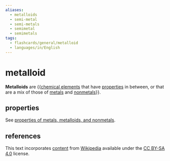```yaml
---
aliases:
  - metalloids
  - semi-metal
  - semi-metals
  - semimetal
  - semimetals
tags:
  - flashcards/general/metalloid
  - languages/in/English
---
```


# metalloid

__Metalloids__ are {{[chemical elements](chemical%20element.md) that have [properties](material%20properties.md) in between, or that are a mix of those of [metals](metal.md) and [nonmetals](nonmetal.md)}}. <!--SR:!2024-12-11,404,270-->

## properties

See [properties of metals, metalloids, and nonmetals](properties%20of%20metals,%20metalloids,%20and%20nonmetals.md).

## references

This text incorporates [content](https://en.wikipedia.org/wiki/metalloid) from [Wikipedia](Wikipedia.md) available under the [CC BY-SA 4.0](https://creativecommons.org/licenses/by-sa/4.0/) license.
